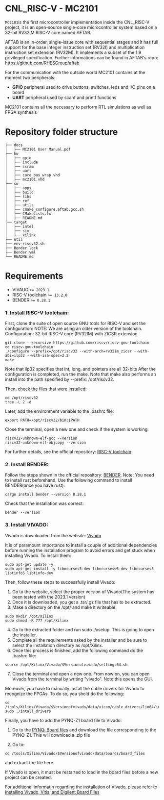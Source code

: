 # CNL_RISC-V - MC2101

`MC2101`is the first microcontroller implementation inside the CNL_RISC-V project, it is an open-source single-core microcontroller system based on a 32-bit RV32IM RISC-V core named AFTAB.<br>

AFTAB is an in-order, single-issue core with sequential stages and it has
full support for the base integer instruction set (RV32I) and multiplication instruction set
extension (RV32M). 
It implements a subset of the 1.9 privileged specification. Further informations can be found in AFTAB's repo: https://github.com/RHESGroup/aftab

For the communication with the outside world MC2101 contains at the moment two peripherals:
-   **GPIO** peripheral used to drive buttons, switches, leds and I/O pins on a board
-   **UART** peripheral used by scanf and printf functions

MC2101 contains all the necessary to perform RTL simulations as well as FPGA synthesis


# Repository folder structure

    ├── docs
    │   ├── MC2101 User Manual.pdf
    ├── hw
    │   ├── gpio
    │   ├── include
    │   ├── ssram
    │   ├── uart
    │   ├── core_bus_wrap.vhd
    │   ├── mc2101.vhd
    ├── sw
    │   ├── apps
    │   ├── build
    │   ├── libs
    │   ├── ref
    │   ├── utils
    │   ├── cmake_configure.aftab.gcc.sh
    │   ├── CMakeLists.txt
    │   ├── README.md
    │── target
    │   ├── intel
    │   ├── sim
    │   ├── xilinx
    ├── util
    ├── env-riscv32.sh
    ├── Bender.lock
    ├── Bender.yml
    └── README.md

# Requirements
- VIVADO `>= 2023.1`
- RISC-V toolchain `>= 13.2.0`
- BENDER `>= 0.28.1`
### 1. Install RISC-V toolchain:
First, clone the suite of open source GNU tools for RISC-V and set the configuration:
NOTE: We are using an older version of the toolchain.
Configuration: 32-bit RISC-V core (RV32IM) with ZICSR extension
```
git clone --recursive https://github.com/riscv/riscv-gnu-toolchain
cd riscv-gnu-toolchain
./configure --prefix=/opt/riscv32 --with-arch=rv32im_zicsr --with-abi=ilp32 --with-isa-spec=2.2
make
```
Note that ilp32 specifies that int, long, and pointers are all 32-bits
After the configuration is completed, run the make. Note that make also performs an install into the path specified by --prefix: /opt/riscv32.

Then, check the files that were installed:

```
cd /opt/riscv32
tree -L 2 -d
```
Later, add  the environment variable to the .bashrc file:

```
export PATH=/opt/riscv32/bin:$PATH
```
Close the terminal, open a new one and check if the system is working:

```
riscv32-unknown-elf-gcc --version
riscv32-unknown-elf-objcopy --version
```

For further details, see the official repository: [RISC-V toolchain](https://github.com/riscv-collab/riscv-gnu-toolchain)

### 2. Install BENDER:
Follow the steps shown in the official repository: [BENDER](https://github.com/pulp-platform/bender?tab=readme-ov-file#installation).
Note: You need to install rust beforehand. Use the following command to install BENDER(once you have rust):

```
cargo install bender --version 0.28.1
```
Check that the installation was correct:
```
bender --version
```

### 3. Install VIVADO:
Vivado is downloaded from the website: [Vivado](https://www.xilinx.com/support/download.html)

It is of paramount importance to install a couple of additional dependencies before running the installation program to avoid errors and get stuck when installing Vivado. To install them:

```
sudo apt-get update -y
sudo apt-get install -y libncurses5-dev libncursesw5-dev libncurses5 libtinfo5 libtinfo-dev
```

Then, follow these steps to successfully install Vivado:
1. Go to the website, select the proper version of Vivado(The system has been tested with the
2023.1 version)
2. Once it is downloaded, you get a .tar/.gz file that has to be extracted.
3. Make a directory on the /opt/ and make it writeable:

```
sudo mkdir /opt/Xilinx
sudo chmod -R 777 /opt/Xilinx
```
4. Go to the extracted folder and run sudo ./xsetup. This is going to open the installer.
5. Complete all the requirements asked by the installer and be sure to select the installation directory as /opt/Xilinx.
6. Once this process is finished, add the following command do the .bashrc file: 

```
source /opt/Xilinx/Vivado/$Versionofvivado/settings64.sh
```
7. Close the terminal and open a new one. From now on, you can open Vivado from the terminal by writing "vivado". Note:this opens the GUI.

Moreover, you have to manually install the cable drivers for Vivado to recognize the FPGAs. To do so, you shold do the following:

```
cd /tools/Xilinx/Vivado/$Versionofvivado/data/xicom/cable_drivers/lin64/install_script/install_drivers
sudo ./intall_drivers
```
Finally, you have to add the PYNQ-Z1 board file to Vivado:

1. Go to the [PYNQ: Board files](https://pynq.readthedocs.io/en/v2.7.0/overlay_design_methodology/board_settings.html) and download the file corresponding to the PYNQ-Z1. This will download a .zip file

2. Go to:

```
cd /tools/Xilinx/Vivado/$Versionofvivado/data/boards/board_files
```
and extract the file here.

If Vivado is open, it must be restarted to load in the board files before a new project can be created.

For additional informatin regarding the installation of Vivado, please refer to [Installing Vivado, Vitis, and Digilent Board Files](https://digilent.com/reference/programmable-logic/guides/installing-vivado-and-vitis)




